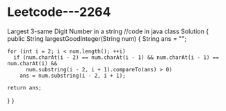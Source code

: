 # Leetcode---2264
Largest  3-same Digit Number in a string
//code in java 
class Solution {
  public String largestGoodInteger(String num) {
    String ans = "";

    for (int i = 2; i < num.length(); ++i)
      if (num.charAt(i - 2) == num.charAt(i - 1) && num.charAt(i - 1) == num.charAt(i) &&
          num.substring(i - 2, i + 1).compareTo(ans) > 0)
        ans = num.substring(i - 2, i + 1);

    return ans;
  }
}
